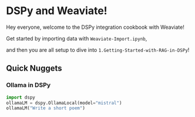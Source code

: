 # DSPy and Weaviate!

Hey everyone, welcome to the DSPy integration cookbook with Weaviate!

Get started by importing data with `Weaviate-Import.ipynb`,

and then you are all setup to dive into `1.Getting-Started-with-RAG-in-DSPy`!

## Quick Nuggets

### Ollama in DSPy

```python
import dspy
ollamaLM = dspy.OllamaLocal(model="mistral")
ollamaLM("Write a short poem")
```
